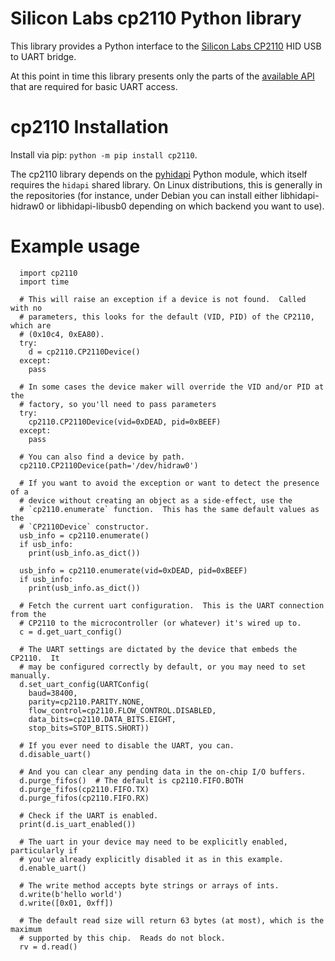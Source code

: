 # Silicon Labs cp2110 Python library

This library provides a Python interface to the [Silicon Labs CP2110](https://www.silabs.com/documents/public/data-sheets/CP2110.pdf) HID USB to UART bridge.

At this point in time this library presents only the parts of the [available API](https://www.silabs.com/documents/public/application-notes/AN434-CP2110-4-Interface-Specification.pdf) that are required for basic UART access.

#  cp2110 Installation

Install via pip: `python -m pip install cp2110`.

The cp2110 library depends on the [pyhidapi](https://github.com/apmorton/pyhidapi) Python module, which itself requires the `hidapi` shared library.  On Linux distributions, this is generally in the repositories (for instance, under Debian you can install either libhidapi-hidraw0 or libhidapi-libusb0 depending on which backend you want to use).

# Example usage

```
  import cp2110
  import time

  # This will raise an exception if a device is not found.  Called with no
  # parameters, this looks for the default (VID, PID) of the CP2110, which are
  # (0x10c4, 0xEA80).
  try:
    d = cp2110.CP2110Device()
  except:
    pass

  # In some cases the device maker will override the VID and/or PID at the
  # factory, so you'll need to pass parameters
  try:
    cp2110.CP2110Device(vid=0xDEAD, pid=0xBEEF)
  except:
    pass

  # You can also find a device by path.
  cp2110.CP2110Device(path='/dev/hidraw0')

  # If you want to avoid the exception or want to detect the presence of a
  # device without creating an object as a side-effect, use the
  # `cp2110.enumerate` function.  This has the same default values as the
  # `CP2110Device` constructor.
  usb_info = cp2110.enumerate()
  if usb_info:
    print(usb_info.as_dict())

  usb_info = cp2110.enumerate(vid=0xDEAD, pid=0xBEEF)
  if usb_info:
    print(usb_info.as_dict())

  # Fetch the current uart configuration.  This is the UART connection from the
  # CP2110 to the microcontroller (or whatever) it's wired up to.
  c = d.get_uart_config()

  # The UART settings are dictated by the device that embeds the CP2110.  It
  # may be configured correctly by default, or you may need to set manually.
  d.set_uart_config(UARTConfig(
    baud=38400,
    parity=cp2110.PARITY.NONE,
    flow_control=cp2110.FLOW_CONTROL.DISABLED,
    data_bits=cp2110.DATA_BITS.EIGHT,
    stop_bits=STOP_BITS.SHORT))

  # If you ever need to disable the UART, you can.
  d.disable_uart()

  # And you can clear any pending data in the on-chip I/O buffers.
  d.purge_fifos()  # The default is cp2110.FIFO.BOTH
  d.purge_fifos(cp2110.FIFO.TX)
  d.purge_fifos(cp2110.FIFO.RX)

  # Check if the UART is enabled.
  print(d.is_uart_enabled())

  # The uart in your device may need to be explicitly enabled, particularly if
  # you've already explicitly disabled it as in this example.
  d.enable_uart()

  # The write method accepts byte strings or arrays of ints.
  d.write(b'hello world')
  d.write([0x01, 0xff])

  # The default read size will return 63 bytes (at most), which is the maximum
  # supported by this chip.  Reads do not block.
  rv = d.read()

```

